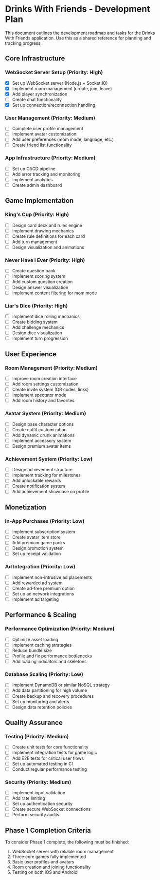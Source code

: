 # Drinks With Friends - Development Plan

This document outlines the development roadmap and tasks for the Drinks With Friends application. Use this as a shared reference for planning and tracking progress.

## Core Infrastructure

### WebSocket Server Setup (Priority: High)

- [x] Set up WebSocket server (Node.js + Socket.IO)
- [x] Implement room management (create, join, leave)
- [x] Add player synchronization
- [ ] Create chat functionality
- [x] Set up connection/reconnection handling

### User Management (Priority: Medium)

- [ ] Complete user profile management
- [ ] Implement avatar customization
- [ ] Add user preferences (mom mode, language, etc.)
- [ ] Create friend list functionality

### App Infrastructure (Priority: Medium)

- [ ] Set up CI/CD pipeline
- [ ] Add error tracking and monitoring
- [ ] Implement analytics
- [ ] Create admin dashboard

## Game Implementation

### King's Cup (Priority: High)

- [ ] Design card deck and rules engine
- [ ] Implement drawing mechanics
- [ ] Create rule definitions for each card
- [ ] Add turn management
- [ ] Design visualization and animations

### Never Have I Ever (Priority: High)

- [ ] Create question bank
- [ ] Implement scoring system
- [ ] Add custom question creation
- [ ] Design answer visualization
- [ ] Implement content filtering for mom mode

### Liar's Dice (Priority: High)

- [ ] Implement dice rolling mechanics
- [ ] Create bidding system
- [ ] Add challenge mechanics
- [ ] Design dice visualization
- [ ] Implement turn progression

## User Experience

### Room Management (Priority: Medium)

- [ ] Improve room creation interface
- [ ] Add room settings customization
- [ ] Create invite system (QR codes, links)
- [ ] Implement spectator mode
- [ ] Add room history and favorites

### Avatar System (Priority: Medium)

- [ ] Design base character options
- [ ] Create outfit customization
- [ ] Add dynamic drunk animations
- [ ] Implement accessory system
- [ ] Design premium avatar items

### Achievement System (Priority: Low)

- [ ] Design achievement structure
- [ ] Implement tracking for milestones
- [ ] Add unlockable rewards
- [ ] Create notification system
- [ ] Add achievement showcase on profile

## Monetization

### In-App Purchases (Priority: Low)

- [ ] Implement subscription system
- [ ] Create avatar item store
- [ ] Add premium game packs
- [ ] Design promotion system
- [ ] Set up receipt validation

### Ad Integration (Priority: Low)

- [ ] Implement non-intrusive ad placements
- [ ] Add rewarded ad system
- [ ] Create ad-free premium option
- [ ] Set up ad network integrations
- [ ] Implement ad targeting

## Performance & Scaling

### Performance Optimization (Priority: Medium)

- [ ] Optimize asset loading
- [ ] Implement caching strategies
- [ ] Reduce bundle size
- [ ] Profile and fix performance bottlenecks
- [ ] Add loading indicators and skeletons

### Database Scaling (Priority: Low)

- [ ] Implement DynamoDB or similar NoSQL strategy
- [ ] Add data partitioning for high volume
- [ ] Create backup and recovery procedures
- [ ] Set up monitoring and alerts
- [ ] Design data retention policies

## Quality Assurance

### Testing (Priority: Medium)

- [ ] Create unit tests for core functionality
- [ ] Implement integration tests for game logic
- [ ] Add E2E tests for critical user flows
- [ ] Set up automated testing in CI
- [ ] Conduct regular performance testing

### Security (Priority: Medium)

- [ ] Implement input validation
- [ ] Add rate limiting
- [ ] Set up authentication security
- [ ] Create secure WebSocket connections
- [ ] Perform security audits

## Phase 1 Completion Criteria

To consider Phase 1 complete, the following must be finished:

1. WebSocket server with reliable room management
2. Three core games fully implemented
3. Basic user profiles and avatars
4. Room creation and joining functionality
5. Testing on both iOS and Android
